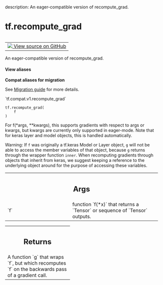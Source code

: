 description: An eager-compatible version of recompute_grad.

<div itemscope itemtype="http://developers.google.com/ReferenceObject">
<meta itemprop="name" content="tf.recompute_grad" />
<meta itemprop="path" content="Stable" />
</div>

# tf.recompute_grad

<!-- Insert buttons and diff -->

<table class="tfo-notebook-buttons tfo-api nocontent" align="left">
<td>
  <a target="_blank" href="https://github.com/tensorflow/tensorflow/blob/r2.4/tensorflow/python/ops/custom_gradient.py#L488-L558">
    <img src="https://www.tensorflow.org/images/GitHub-Mark-32px.png" />
    View source on GitHub
  </a>
</td>
</table>



An eager-compatible version of recompute_grad.

<section class="expandable">
  <h4 class="showalways">View aliases</h4>
  <p>
<b>Compat aliases for migration</b>
<p>See
<a href="https://www.tensorflow.org/guide/migrate">Migration guide</a> for
more details.</p>
<p>`tf.compat.v1.recompute_grad`</p>
</p>
</section>

<pre class="devsite-click-to-copy prettyprint lang-py tfo-signature-link">
<code>tf.recompute_grad(
    f
)
</code></pre>



<!-- Placeholder for "Used in" -->

For f(*args, **kwargs), this supports gradients with respect to args or
kwargs, but kwargs are currently only supported in eager-mode.
Note that for keras layer and model objects, this is handled automatically.

Warning: If `f` was originally a tf.keras Model or Layer object, `g` will not
be able to access the member variables of that object, because `g` returns
through the wrapper function `inner`.  When recomputing gradients through
objects that inherit from keras, we suggest keeping a reference to the
underlying object around for the purpose of accessing these variables.

<!-- Tabular view -->
 <table class="responsive fixed orange">
<colgroup><col width="214px"><col></colgroup>
<tr><th colspan="2"><h2 class="add-link">Args</h2></th></tr>

<tr>
<td>
`f`
</td>
<td>
function `f(*x)` that returns a `Tensor` or sequence of `Tensor` outputs.
</td>
</tr>
</table>



<!-- Tabular view -->
 <table class="responsive fixed orange">
<colgroup><col width="214px"><col></colgroup>
<tr><th colspan="2"><h2 class="add-link">Returns</h2></th></tr>
<tr class="alt">
<td colspan="2">
A function `g` that wraps `f`, but which recomputes `f` on the backwards
pass of a gradient call.
</td>
</tr>

</table>

